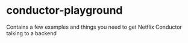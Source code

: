 # conductor-playground
Contains a few examples and things you need to get Netflix Conductor talking to a backend
